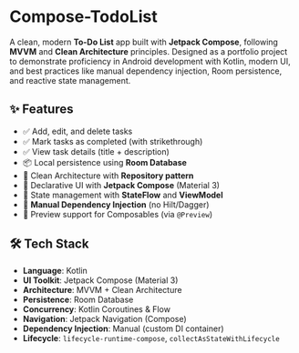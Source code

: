 # Compose-TodoList

A clean, modern **To-Do List** app built with **Jetpack Compose**, following **MVVM** and **Clean Architecture** principles.
Designed as a portfolio project to demonstrate proficiency in Android development with Kotlin, modern UI, and best practices like manual dependency injection, Room persistence, and reactive state management.


## ✨ Features

- ✅ Add, edit, and delete tasks  
- ✅ Mark tasks as completed (with strikethrough)  
- ✅ View task details (title + description)  
- 📦 Local persistence using **Room Database**  
- 🧠 Clean Architecture with **Repository pattern**  
- 🎨 Declarative UI with **Jetpack Compose** (Material 3)  
- 🔁 State management with **StateFlow** and **ViewModel**  
- 🔌 **Manual Dependency Injection** (no Hilt/Dagger)  
- 🧪 Preview support for Composables (via `@Preview`)  

## 🛠️ Tech Stack

- **Language**: Kotlin  
- **UI Toolkit**: Jetpack Compose (Material 3)  
- **Architecture**: MVVM + Clean Architecture  
- **Persistence**: Room Database  
- **Concurrency**: Kotlin Coroutines & Flow  
- **Navigation**: Jetpack Navigation (Compose)  
- **Dependency Injection**: Manual (custom DI container)  
- **Lifecycle**: `lifecycle-runtime-compose`, `collectAsStateWithLifecycle`
